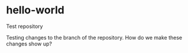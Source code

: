 # hello-world
Test repository

Testing changes to the branch of the repository.  How do we make these changes show up?
